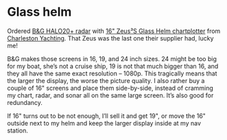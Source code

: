 # Glass helm

Ordered [B&G HALO20+ radar](https://www.bandg.com/bg/type/radar/halo20bgradar-c73626e8/) with [16" Zeus³S Glass Helm chartplotter](https://www.bandg.com/bg/series/zeuss-glass-helm/integrated-display-processor/zeus3s-gh-mfd-16-display-only) from [Charleston Yachting](https://www.charlestonyachting.com).  That Zeus was the last one their supplier had, lucky me!

B&G makes those screens in 16, 19, and 24 inch sizes.  24 might be too big for my boat, she’s not a cruise ship, 19 is not that much bigger than 16, and they all have the same exact resolution – 1080p.  This tragically means that the larger the display, the worse the picture quality.  I also rather buy a couple of 16" screens and place them side-by-side, instead of cramming my chart, radar, and sonar all on the same large screen.  It’s also good for redundancy.

If 16" turns out to be not enough, I’ll sell it and get 19", or move the 16" outside next to my helm and keep the larger display inside at my nav station.
